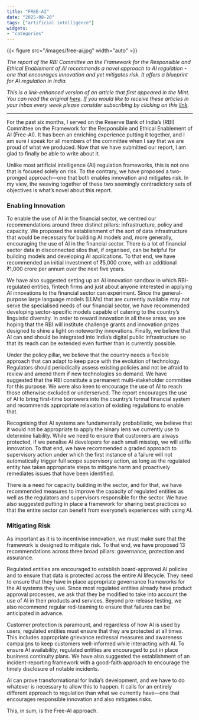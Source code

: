 ```yaml
---
title: "FREE-AI"
date: "2025-08-20"
tags: ["artificial intelligence"]
widgets: 
- "categories"
---
```


{{< figure src="/images/free-ai.jpg" width="auto" >}}

_The report of the RBI Committee on the Framework for the Responsible and Ethical Enablement of AI recommends a novel approach to AI regulation - one that encourages innovation and yet mitigates risk. It offers a blueprint for AI regulation in India._

<!--more-->
_This is a link-enhanced version of an article that first appeared in the Mint. You can read the original [here](https://www.livemint.com/opinion/online-views/reserve-bank-of-india-free-ai-report-artificial-intelligence-regulation-financial-sector-large-language-models-llm-tech-11755511294111.html). If you would like to receive these articles in your inbox every week please consider subscribing by clicking on this [link](https://paragraph.xyz/@exmachina)._

---

For the past six months, I served on the Reserve Bank of India’s (RBI) Committee on the Framework for the Responsible and Ethical Enablement of AI (Free-AI). It has been an enriching experience putting it together, and I am sure I speak for all members of the committee when I say that we are proud of what we produced. Now that we have submitted our report, I am glad to finally be able to write about it.

Unlike most artificial intelligence (AI) regulation frameworks, this is not one that is focused solely on risk. To the contrary, we have proposed a two-pronged approach—one that both enables innovation and mitigates risk. In my view, the weaving together of these two seemingly contradictory sets of objectives is what’s novel about this report.

### Enabling Innovation

To enable the use of AI in the financial sector, we centred our recommendations around three distinct pillars: infrastructure, policy and capacity. We proposed the establishment of the sort of data infrastructure that would be necessary for building AI models and, more generally, encouraging the use of AI in the financial sector. There is a lot of financial sector data in disconnected silos that, if organised, can be helpful for building models and developing AI applications. To that end, we have recommended an initial investment of ₹5,000 crore, with an additional ₹1,000 crore per annum over the next five years.

We have also suggested setting up an AI innovation sandbox in which RBI-regulated entities, fintech firms and just about anyone interested in applying AI innovations to the financial sector can experiment. Since the general-purpose large language models (LLMs) that are currently available may not serve the specialised needs of our financial sector, we have recommended developing sector-specific models capable of catering to the country’s linguistic diversity. In order to reward innovation in all these areas, we are hoping that the RBI will institute challenge grants and innovation prizes designed to shine a light on noteworthy innovations. Finally, we believe that AI can and should be integrated into India’s digital public infrastructure so that its reach can be extended even further than is currently possible.

Under the policy pillar, we believe that the country needs a flexible approach that can adapt to keep pace with the evolution of technology. Regulators should periodically assess existing policies and not be afraid to review and amend them if new technologies so demand. We have suggested that the RBI constitute a permanent multi-stakeholder committee for this purpose. We were also keen to encourage the use of AI to reach those otherwise excluded or underserved. The report encourages the use of AI to bring first-time borrowers into the country’s formal financial system and recommends appropriate relaxation of existing regulations to enable that.

Recognising that AI systems are fundamentally probabilistic, we believe that it would not be appropriate to apply the binary lens we currently use to determine liability. While we need to ensure that customers are always protected, if we penalise AI developers for each small misstep, we will stifle innovation. To that end, we have recommended a graded approach to supervisory action under which the first instance of a failure will not automatically trigger full scope supervisory action, as long as the regulated entity has taken appropriate steps to mitigate harm and proactively remediates issues that have been identified.

There is a need for capacity building in the sector, and for that, we have recommended measures to improve the capacity of regulated entities as well as the regulators and supervisors responsible for the sector. We have also suggested putting in place a framework for sharing best practices so that the entire sector can benefit from everyone’s experiences with using AI.

### Mitigating Risk

As important as it is to incentivise innovation, we must make sure that the framework is designed to mitigate risk. To that end, we have proposed 13 recommendations across three broad pillars: governance, protection and assurance.

Regulated entities are encouraged to establish board-approved AI policies and to ensure that data is protected across the entire AI lifecycle. They need to ensure that they have in place appropriate governance frameworks for the AI systems they use. Since most regulated entities already have product approval processes, we ask that they be modified to take into account the use of AI in their products and services. Beyond pre-release testing, we also recommend regular red-teaming to ensure that failures can be anticipated in advance.

Customer protection is paramount, and regardless of how AI is used by users, regulated entities must ensure that they are protected at all times. This includes appropriate grievance redressal measures and awareness campaigns to keep customers well-informed while interacting with AI. To ensure AI availability, regulated entities are encouraged to put in place business continuity plans. We have also suggested the establishment of an incident-reporting framework with a good-faith approach to encourage the timely disclosure of notable incidents.

AI can prove transformational for India’s development, and we have to do whatever is necessary to allow this to happen. It calls for an entirely different approach to regulation than what we currently have—one that encourages responsible innovation and also mitigates risks.

This, in sum, is the Free-AI approach. 